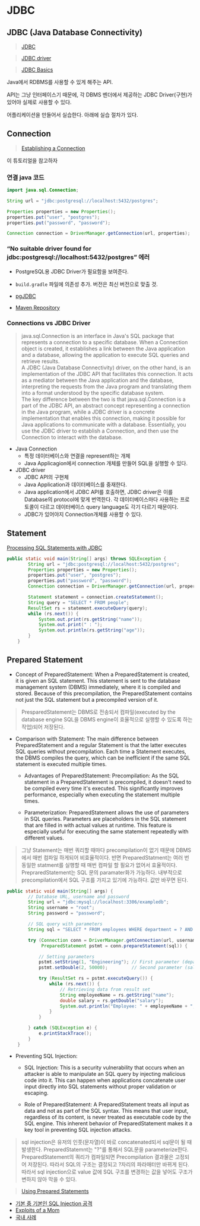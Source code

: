 # JDBC

## JDBC (Java Database Connectivity)

> [JDBC](https://ko.wikipedia.org/wiki/JDBC)
> 

> [JDBC driver](https://en.wikipedia.org/wiki/JDBC_driver)
> 

> [JDBC Basics](https://docs.oracle.com/javase/tutorial/jdbc/basics/index.html)
> 

Java에서 RDBMS를 사용할 수 있게 해주는 API.

API는 그냥 인터페이스기 때문에, 각 DBMS 벤더에서 제공하는 JDBC Driver(구현)가 있어야 실제로 사용할 수 있다.

어플리케이션을 만들어서 실습한다. 아래에 실습 절차가 있다.

## Connection

> [Establishing a Connection](https://docs.oracle.com/javase/tutorial/jdbc/basics/connecting.html)

이 튜토리얼을 참고하자

### 연결 java 코드

```java
import java.sql.Connection;

String url = "jdbc:postgresql://localhost:5432/postgres";

Properties properties = new Properties();
properties.put("user", "postgres");
properties.put("password", "password");

Connection connection = DriverManager.getConnection(url, properties);
```

### “No suitable driver found for jdbc:postgresql://localhost:5432/postgres” 에러

- PostgreSQL용 JDBC Driver가 필요함을 보여준다.
- `build.gradle` 파일에 의존성 추가. 버전은 최신 버전으로 맞출 것.

- [pgJDBC](https://jdbc.postgresql.org/)
- [Maven Repository](https://mvnrepository.com/artifact/org.postgresql/postgresql)

### Connections vs JDBC Driver

> java.sql.Connection is an interface in Java's SQL package that represents a connection to a specific database. When a Connection object is created, it establishes a link between the Java application and a database, allowing the application to execute SQL queries and retrieve results.  
A JDBC (Java Database Connectivity) driver, on the other hand, is an implementation of the JDBC API that facilitates this connection. It acts as a mediator between the Java application and the database, interpreting the requests from the Java program and translating them into a format understood by the specific database system.  
The key difference between the two is that java.sql.Connection is a part of the JDBC API, an abstract concept representing a connection in the Java program, while a JDBC driver is a concrete implementation that enables this connection, making it possible for Java applications to communicate with a database. Essentially, you use the JDBC driver to establish a Connection, and then use the Connection to interact with the database.

- Java Connection 
	- 특정 데이터베이스와 연결을 represent하는 개체
	- Java Applicagion에서 connection 개체를 만들어 SQL을 실행할 수 있다.
- JDBC driver
	- JDBC API의 구현체
	- Java Application과 데이터베이스를 중재한다.
	- Java application에서 JDBC API를 호출하면, JDBC driver은 이를 Database의 protocol에 맞게 번역한다. 각 데이터베이스마다 사용하는 프로토콜이 다르고 데이터베이스 query language도 각기 다르기 때문이다.
	- JDBC가 있어야지 Connection개체를 사용할 수 있다.

## Statement

[Processing SQL Statements with JDBC](https://docs.oracle.com/javase/tutorial/jdbc/basics/processingsqlstatements.html)

```Java
public static void main(String[] args) throws SQLException {
        String url = "jdbc:postgresql://localhost:5432/postgres";
        Properties properties = new Properties();
        properties.put("user", "postgres");
        properties.put("password", "password");
        Connection connection = DriverManager.getConnection(url, properties);

        Statement statement = connection.createStatement();
        String query = "SELECT * FROM people";
        ResultSet rs = statement.executeQuery(query);
        while (rs.next()) {
            System.out.print(rs.getString("name"));
            System.out.print(" : ");
            System.out.println(rs.getString("age"));
        }
    }
```

## Prepared Statement

- Concept of PreparedStatement: When a PreparedStatement is created, it is given an SQL statement. This statement is sent to the database management system (DBMS) immediately, where it is compiled and stored. Because of this precompilation, the PreparedStatement contains not just the SQL statement but a precompiled version of it.

> PresparedStatement는 DBMS로 전송되서 컴파일(executed by the database engine SQL을 DBMS engine이 효율적으로 실행할 수 있도록 하는 작업)되어 저장된다.

- Comparison with Statement: The main difference between PreparedStatement and a regular Statement is that the latter executes SQL queries without precompilation. Each time a Statement executes, the DBMS compiles the query, which can be inefficient if the same SQL statement is executed multiple times.

  - Advantages of PreparedStatement: Precompilation: As the SQL statement in a PreparedStatement is precompiled, it doesn't need to be compiled every time it's executed. This significantly improves performance, especially when executing the statement multiple times.

  - Parameterization: PreparedStatement allows the use of parameters in SQL queries. Parameters are placeholders in the SQL statement that are filled in with actual values at runtime. This feature is especially useful for executing the same statement repeatedly with different values.

> 그냥 Statement는 매번 쿼리할 때마다 precompilation이 없기 때문에 DBMS에서 매번 컴파일 하게되어 비효율적이다. 반면 PreparedStatment는 여러 번 동일한 statment를 실행할 때 매번 컴파일 할 필요가 없어서 효율적이다.
> PrepraredStatement는 SQL 문의 paramater화가 가능하다. 내부적으로 precompilation에서 SQL 구조를 가지고 있기에 가능하다. 값만 바꾸면 된다.

```Java
public static void main(String[] args) {
        // Database URL, username and password
        String url = "jdbc:mysql://localhost:3306/exampledb";
        String username = "root";
        String password = "password";

        // SQL query with parameters
        String sql = "SELECT * FROM employees WHERE department = ? AND salary > ?";

        try (Connection conn = DriverManager.getConnection(url, username, password);
             PreparedStatement pstmt = conn.prepareStatement(sql)) {

            // Setting parameters
            pstmt.setString(1, "Engineering"); // First parameter (department)
            pstmt.setDouble(2, 50000);         // Second parameter (salary)

            try (ResultSet rs = pstmt.executeQuery()) {
                while (rs.next()) {
                    // Retrieving data from result set
                    String employeeName = rs.getString("name");
                    double salary = rs.getDouble("salary");
                    System.out.println("Employee: " + employeeName + ", Salary: " + salary);
                }
            }

        } catch (SQLException e) {
            e.printStackTrace();
        }
    }
```

- Preventing SQL Injection:

  - SQL Injection: This is a security vulnerability that occurs when an attacker is able to manipulate an SQL query by injecting malicious code into it. This can happen when applications concatenate user input directly into SQL statements without proper validation or escaping.

  - Role of PreparedStatement: A PreparedStatement treats all input as data and not as part of the SQL syntax. This means that user input, regardless of its content, is never treated as executable code by the SQL engine. This inherent behavior of PreparedStatement makes it a key tool in preventing SQL injection attacks.

> sql injection은 유저의 인풋(문자열)이 바로 concatenated되서 sql문이 될 때 발생한다. PreparedStatemnt는 "?"를 통해서 SQL문을 parameterize한다. PreparedStatement의 쿼리가 컴파일되면 Precompilation 결과물은 고정되어 저장된다. 따라서 SQL의 구조는 결정되고 ?자리의 파라매터만 바뀌게 된다. 따라서 sql injection으로 value 값에 SQL 구조를 변경하는 값을 넣어도 구조가 변하지 않아 막을 수 있다.

> [Using Prepared Statements](https://docs.oracle.com/javase/tutorial/jdbc/basics/prepared.html)

- [기본 중 기본인 SQL Injection 공격](https://ko.wikipedia.org/wiki/SQL_삽입)
- [Exploits of a Mom](https://xkcd.com/327/)
- [국내 사례](https://www.google.com/search?q=뽐뿌+SQL+Injection)